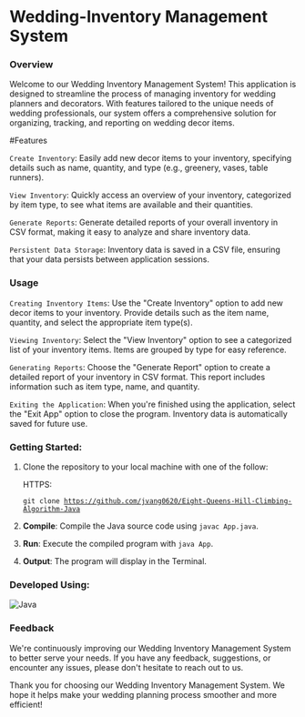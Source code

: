 # Wedding-Inventory Management System

### Overview

Welcome to our Wedding Inventory Management System! This application is designed to streamline the process of managing inventory for wedding planners and decorators. With features tailored to the unique needs of wedding professionals, our system offers a comprehensive solution for organizing, tracking, and reporting on wedding decor items.

#Features

`Create Inventory`: Easily add new decor items to your inventory, specifying details such as name, quantity, and type (e.g., greenery, vases, table runners).

`View Inventory`: Quickly access an overview of your inventory, categorized by item type, to see what items are available and their quantities.

`Generate Reports`: Generate detailed reports of your overall inventory in CSV format, making it easy to analyze and share inventory data.

`Persistent Data Storage`: Inventory data is saved in a CSV file, ensuring that your data persists between application sessions.

### Usage

`Creating Inventory Items`: Use the "Create Inventory" option to add new decor items to your inventory. Provide details such as the item name, quantity, and select the appropriate item type(s).

`Viewing Inventory`: Select the "View Inventory" option to see a categorized list of your inventory items. Items are grouped by type for easy reference.

`Generating Reports`: Choose the "Generate Report" option to create a detailed report of your inventory in CSV format. This report includes information such as item type, name, and quantity.

`Exiting the Application`: When you're finished using the application, select the "Exit App" option to close the program. Inventory data is automatically saved for future use.

### Getting Started:

1. Clone the repository to your local machine with one of the follow:

   HTTPS: <pre><code>git clone https://github.com/jvang0620/Eight-Queens-Hill-Climbing-Algorithm-Java</code></pre>

2. **Compile**: Compile the Java source code using `javac App.java`.
3. **Run**: Execute the compiled program with `java App`.
4. **Output**: The program will display in the Terminal.

### Developed Using:

![Java](https://img.shields.io/badge/Java-007396?style=for-the-badge&logo=java&logoColor=white)

### Feedback

We're continuously improving our Wedding Inventory Management System to better serve your needs. If you have any feedback, suggestions, or encounter any issues, please don't hesitate to reach out to us.

Thank you for choosing our Wedding Inventory Management System. We hope it helps make your wedding planning process smoother and more efficient!
